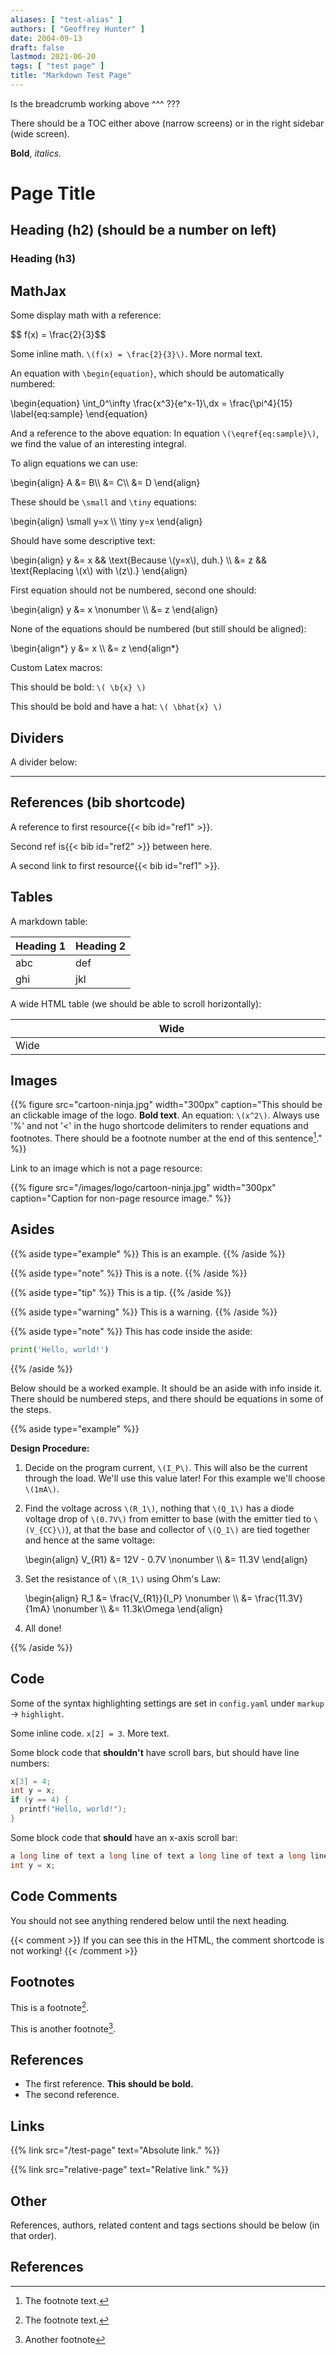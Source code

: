 ```yaml
---
aliases: [ "test-alias" ]
authors: [ "Geoffrey Hunter" ]
date: 2004-09-13
draft: false
lastmod: 2021-06-20
tags: [ "test page" ]
title: "Markdown Test Page"
---
```


Is the breadcrumb working above ^^^ ???

There should be a TOC either above (narrow screens) or in the right sidebar (wide screen).

**Bold**, _italics_.

# Page Title

## Heading (h2) (should be a number on left)

### Heading (h3)

## MathJax

Some display math with a reference:

<p>$$ f(x) = \frac{2}{3}$$</p>

Some inline math. `\(f(x) = \frac{2}{3}\)`. More normal text.

An equation with `\begin{equation}`, which should be automatically numbered:

<p>
\begin{equation}
  \int_0^\infty \frac{x^3}{e^x-1}\,dx = \frac{\pi^4}{15}
  \label{eq:sample}
\end{equation}
</p>

And a reference to the above equation: In equation `\(\eqref{eq:sample}\)`, we find the value of an
interesting integral.

To align equations we can use:

<div>
\begin{align}
A &= B\\
  &= C\\
  &= D
\end{align}
</div>

These should be `\small` and `\tiny` equations:

<p>\begin{align}
\small y=x \\
\tiny y=x
\end{align}</p>

Should have some descriptive text:

<p>\begin{align}
y &= x && \text{Because \(y=x\), duh.} \\
  &= z && \text{Replacing \(x\) with \(z\).}
\end{align}</p>

First equation should not be numbered, second one should:

<p>\begin{align}
y &= x \nonumber \\
  &= z
\end{align}</p>

None of the equations should be numbered (but still should be aligned):

<p>\begin{align*}
y &= x \\
  &= z
\end{align*}</p>


Custom Latex macros:

This should be bold: `\( \b{x} \)`

This should be bold and have a hat: `\( \bhat{x} \)`


## Dividers

A divider below:

---

## References (bib shortcode)

A reference to first resource{{< bib id="ref1" >}}.

Second ref is{{< bib id="ref2" >}} between here.

A second link to first resource{{< bib id="ref1" >}}.

## Tables

A markdown table:

Heading 1   | Heading 2
------------|------------
abc         | def
ghi         | jkl

A wide HTML table (we should be able to scroll horizontally):

<div class="table-wrapper">
<table>
    <thead>
        <tr>
            <th style="min-width:500px">Wide</th>
            <th style="min-width:500px">Wide</th>
            <th style="min-width:500px">Wide</th>
        </tr>
    </thead>
    <tbody>
        <tr>
            <td style="min-width:500px">Wide</td>
            <td style="min-width:500px">Wide</td>
            <td style="min-width:500px">Wide</td>
        </tr>
    </tbody>
</table>
</div>

## Images

{{% figure src="cartoon-ninja.jpg" width="300px" caption="This should be an clickable image of the logo. **Bold text**. An equation: `\(x^2\)`. Always use '%' and not '<' in the hugo shortcode delimiters to render equations and footnotes. There should be a footnote number at the end of this sentence[^foot-1]." %}}

Link to an image which is not a page resource:

{{% figure src="/images/logo/cartoon-ninja.jpg" width="300px" caption="Caption for non-page resource image." %}}

## Asides

{{% aside type="example" %}}
This is an example.
{{% /aside %}}

{{% aside type="note" %}}
This is a note.
{{% /aside %}}

{{% aside type="tip" %}}
This is a tip.
{{% /aside %}}

{{% aside type="warning" %}}
This is a warning.
{{% /aside %}}

{{% aside type="note" %}}
This has code inside the aside:

```python
print('Hello, world!')
```
{{% /aside %}}

Below should be a worked example. It should be an aside with info inside it. There should be numbered steps, and there should be equations in some of the steps.

{{% aside type="example" %}}

**Design Procedure:**

1. Decide on the program current, `\(I_P\)`. This will also be the current through the load. We'll use this value later! For this example we'll choose `\(1mA\)`.

1. Find the voltage across `\(R_1\)`, nothing that `\(Q_1\)` has a diode voltage drop of `\(0.7V\)` from emitter to base (with the emitter tied to `\(V_{CC}\)`), at that the base and collector of `\(Q_1\)` are tied together and hence at the same voltage:
    <p>\begin{align}
    V_{R1}  &= 12V - 0.7V \nonumber \\
            &= 11.3V
    \end{align}</p>

1. Set the resistance of `\(R_1\)` using Ohm's Law:
    <p>\begin{align}
    R_1 &= \frac{V_{R1}}{I_P} \nonumber \\
        &= \frac{11.3V}{1mA} \nonumber \\
        &= 11.3k\Omega
    \end{align}</p>

1. All done!

{{% /aside %}}

## Code

Some of the syntax highlighting settings are set in `config.yaml` under `markup` -> `highlight`.

Some inline code. `x[2] = 3`. More text.

Some block code that **shouldn't** have scroll bars, but should have line numbers:

```c
x[3] = 4;
int y = x;
if (y == 4) {
  printf("Hello, world!");
}
```

Some block code that **should** have an x-axis scroll bar:

```c
a long line of text a long line of text a long line of text a long line of text a long line of text a long line of text 
int y = x;
```

## Code Comments

You should not see anything rendered below until the next heading.

{{< comment >}}
If you can see this in the HTML, the comment shortcode is not working!
{{< /comment >}}

## Footnotes

This is a footnote[^foot-1].

This is another footnote[^foot-2].

[^foot-1]: The footnote text.
[^foot-2]: Another footnote

## References

<ul id="bib-list">
  <li id="ref1">The first reference. <b>This should be bold.</b></li>
  <li id="ref2">The second reference.</li>
</ul>

## Links

{{% link src="/test-page" text="Absolute link." %}}

{{% link src="relative-page" text="Relative link." %}}

## Other

References, authors, related content and tags sections should be below (in that order).

## References